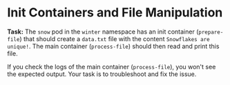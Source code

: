 # Init Containers and File Manipulation

**Task:** The `snow` pod in the `winter` namespace has an init container (`prepare-file`) that should create a `data.txt` file with the content `Snowflakes are unique!`. The main container (`process-file`) should then read and print this file.

If you check the logs of the main container (`process-file`), you won't see the expected output. Your task is to troubleshoot and fix the issue.
